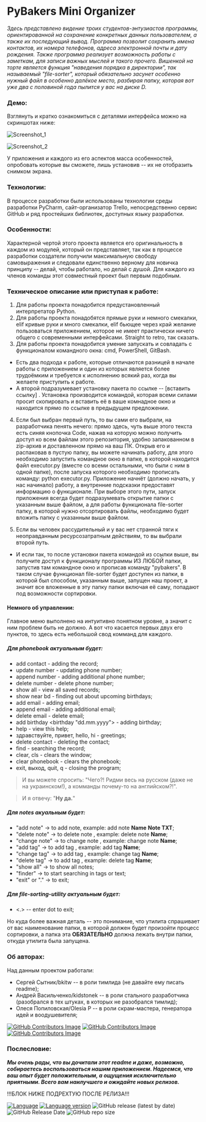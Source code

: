 # PyBakers Mini Organizer

*Здесь представлено видение троих студентов-энтузиастов программы, ориентированной на сохранение конкретных данных пользователем, а также их последующий вывод. Программа позволит сохранить имена контактов, их номера телефонов, адреса электронной почты и дату рождения. Также программа реализует возможность работы с заметкам, для записи важных мыслей и такого прочего. Вишенкой на торте является функция "наведения порядка в директории", так называемый "file-sorter", который обязательно засунет особенно нужный файл в особенно далёкое место, разбирая папку, которая вот уже два с половиной года пылится у вас на диске D.*
### Демо:
Взглянуть и кратко ознакомиться с деталями интерфейса можно на скриншотах ниже:


![Screenshot_1](https://user-images.githubusercontent.com/98377639/176487857-420b74b5-5f8e-407a-9f68-e499014923ea.png)


![Screenshot_2](https://user-images.githubusercontent.com/98377639/176487877-54d221ea-6420-47b7-acbc-9043789f499c.png)


У приложения и каждого из его аспектов масса особенностей, опробовать которые вы сможете, лишь установив -- их не отобразить снимком экрана.

### Технологии:
В процессе разработки были использованы технологии среды разработки PyCharm, сайт-организатор Trello, непосредственно сервис GitHub и ряд простейших библиотек, доступных языку разработки.

### Особенности:
Характерной чертой этого проекта является его оригинальность в каждом из модулей, который он представляет, так как в процессе разработки создатели получили максимальную свободу самовыражения и следовали единственно верному для новичка принципу -- делай, чтобы работало, но делай с душой. 
Для каждого из членов команды этот совместный проект был первым подобным.

### Техническое описание или приступая к работе:
1. Для работы проекта понадобится предустановленный интерпретатор Python.
2. Для работы проекта понадобятся прямые руки и немного смекалки, elif кривые руки и много смекалки, elif бьющее через край желание пользоваться приложением, которое не имеет практически ничего общего с современными интерфейсами. Straight to retro, так сказать.
3. Для работы проекта понадобится умение запускать и совладать с функционалом командного окна: cmd, PowerShell, GitBash.
- Есть два подхода к работе, которые отличаются разницей в начале работы с приложением и один из которых является более трудоёмким и требуется к исполнению всякий раз, когда вы желаете приступить к работе.
- А второй подразумевает установку пакета по ссылке -- [вставить ссылку] . Установка производится командой, которая всеми силами просит скопировать и вставить её в ваше комнадное окно и находится прямо по ссылке в предыдущем предложении.
4. Если был выбран первый путь, то вы сами его выбрали, на разработчика пенять нечего: прямо здесь, чуть выше этого текста есть синяя кнопочка Code, нажав на которую можно получить доступ ко всем файлам этого репозитория, удобно запакованном в zip-архив и доставленном прямо на ваш ПК.
Открыв его и распаковав в пустую папку, вы можете начинать работу, для этого необходимо запустить командное окно в папке, в которой находится файл executor.py (вместе со всеми остальными, что были с ним в одной папке), после запуска которого необходимо прописать команду: python executor.py. Приложение начнёт (должно начать, у нас начинало) работу, а внутренние подсказки предоставят информацию о функционале. При выборе этого пути, запуск приложения всегда будет подразумевать открытие папки с указанным выше файлом, а для работы функционала file-sorter папку, в которой нужно отсортировать файлы, необходимо будет вложить папку с указанным выше файлом.

5. Если вы человек рассудительный и у вас нет странной тяги к неоправданным ресурсозатратным действиям, то вы выбрали второй путь. 
- И если так, то после установки пакета командой из ссылки выше, вы получите доступ к функционалу программы ИЗ ЛЮБОЙ папки, запустив там командное окно и прописав команду "pybakers".
В таком случае функционал file-sorter будет доступен из папки, в которой был способом, указанным выше, запущен наш проект, а значит все вложенные в эту папку папки включая её саму, попадают под возможности сортировки.

#### Немного об управлении:

Главное меню выполнено на интуитивно понятном уровне, а значит с ним проблем быть не должно. А вот что касается первых двух его пунктов, то здесь есть небольшой свод комманд для каждого.

##### Для phonebook актуальным будет:
- add contact <name> <phone> - adding the record;
- update number <name> <old number> <new number> - updating phone number;
- append number <name> <new number> - adding additional phone number;
- delete number <name> <number> - delete phone number;
- show all - view all saved records;
- show near bd <days from today to> - finding out about upcoming birthdays;
- add email <name> <email> - adding email;
- append email <name> <email> - adding additional email;
- delete email <name> <email> - delete email;
- add birthday <name> <birthday "dd.mm.yyyy"> - adding birthday;
- help - view this help;
- здравствуйте, привет, hello, hi - greetings;
- delete contact <name> - deleting the contact;
- find - searching the record;
- clear, cls - clears the window;
- clear phonebook - clears the phonebook;
- exit, выход, quit, q  - closing the program;

> И вы можете спросить: "Чего?! Ридми весь на русском (даже не на украинском!), а комманды почему-то на английском?!".

> И я отвечу: "**Ну да.**"

##### Для notes акуальным будет:
- "add note" -> to add note, example: add note __Name__ __Note TXT__;
- "delete note" -> to delete note , example: delete note __Name__;
- "change note" -> to change note , example: change note __Name__;
- "add tag" -> to add tag , example: add tag __Name__;
- "change tag" -> to add tag , example: change tag __Name__;
- "delete tag" -> to add tag , example: delete tag __Name__;
- "show all" -> to show all notes;
- "finder" -> to start searching in tags or text;
- "exit" or "." -> to exit;

##### Для file-sorting-utility актуальным будет:
- <.> -- enter dot to exit;

Но куда более важная деталь -- это понимание, что утилита спрашивает от вас наименование папки, в которой должен будет произойти процесс сортировки, а папка эта **ОБЯЗАТЕЛЬНО** должна лежать внутри папки, откуда утилита была запущена.

### Об авторах:

Над данным проектом работали:
- Сергей Сытник/bkitw -- в роли тимлида (не давайте ему писать readme);
- Андрей Васильченко/kidstonek -- в роли стального разработчика (разобрался в тех штуках, в которых не разобрался тимлид);
- Олеся Попиловская/Olesia P -- в роли скрам-мастера, генератора идей и воодушевителя;

[![GitHub Contributors Image](https://contrib.rocks/image?repo=bkitw/project_of_the_5-th)](https://github.com/bkitw)
[![GitHub Contributors Image](https://contrib.rocks/image?repo=Olesia-Usagi/Project_py6)](https://github.com/Olesia-Usagi)
[![GitHub Contributors Image](https://contrib.rocks/image?repo=kidstonek/HW_12)](https://github.com/kidstonek)

### Послесловие:

***Мы очень рады, что вы дочитали этот readme и даже, возможно, собираетесь воспользоваться нашим приложением. Надеемся, что ваш опыт будет положительным, а ощущения исключительно приятными. Всего вам наилучшего и ожидайте новых релизов.***


!!!БЛОК НИЖЕ ПОДРЕХТУЮ ПОСЛЕ РЕЛИЗА!!!

[![Language](https://img.shields.io/badge/language-python-blue?&style=plastic)](https://www.python.org)
[![Language version](https://img.shields.io/badge/version-3.10-red?&style=plastic)](https://www.python.org/downloads/)
![GitHub release (latest by date)](https://img.shields.io/github/v/release/LeadShadow/CW-Console-Bot?color=black?&style=plastic)
![GitHub Release Date](https://img.shields.io/badge/release--date-june/july-orange?&style=plastic)
![GitHub repo size](https://img.shields.io/badge/repo%20size-115%20kB-pink?&style=plastic)



